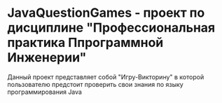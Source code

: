 # JavaQuestionGames - проект по дисциплине "Профессиональная практика Ппрограммной Инженерии"
Данный проект представляет собой "Игру-Викторину" в которой пользователю предстоит проверить свои знания по языку программирования Java
